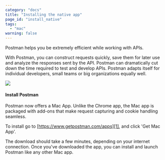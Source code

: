 ```yaml
---
category: "docs"
title: "Installing the native app"
page_id: "install_native"
tags: 
  - "mac"
warning: false
---
```


Postman helps you be extremely efficient while working with APIs.

With Postman, you can construct requests quickly, save them for later use and analyze the responses sent by the API. Postman can dramatically cut down the time required to test and develop APIs. Postman adapts itself for individual developers, small teams or big organizations equally well.

[![](https://www.getpostman.com/img/v1/docs/thumbs/1.png)][0]

#### Install Postman

Postman now offers a Mac App. Unlike the Chrome app, the Mac app is packaged with add-ons that make request capturing and cookie handling seamless. 

To install go to [https://www.getpostman.com/apps][1], and click 'Get Mac App'.

The download should take a few minutes, depending on your internet connection. Once you've downloaded the app, you can install and launch Postman like any other Mac app.

[0]: https://www.getpostman.com/img/v1/docs/source/1.png
[1]: https://www.getpostman.com/apps
